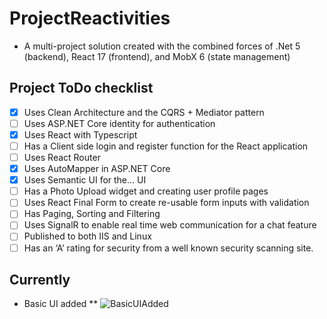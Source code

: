 # ProjectReactivities
* A multi-project solution created with the combined forces of .Net 5 (backend), React 17 (frontend), and MobX 6 (state management)

## Project ToDo checklist
* [x] Uses Clean Architecture and the CQRS + Mediator pattern
* [ ] Uses ASP.NET Core identity for authentication
* [x] Uses React with Typescript
* [ ] Has a Client side login and register function for the React application
* [ ] Uses React Router
* [x] Uses AutoMapper in ASP.NET Core
* [x] Uses Semantic UI for the... UI
* [ ] Has a Photo Upload widget and creating user profile pages
* [ ] Uses React Final Form to create re-usable form inputs with validation
* [ ] Has Paging, Sorting and Filtering
* [ ] Uses SignalR to enable real time web communication for a chat feature
* [ ] Published to both IIS and Linux
* [ ] Has an ‘A’ rating for security from a well known security scanning site.

## Currently
* Basic UI added
** ![BasicUIAdded](https://user-images.githubusercontent.com/4268536/139753903-b329c0f8-9755-4a6f-a878-f2cfb7b6a096.PNG)
